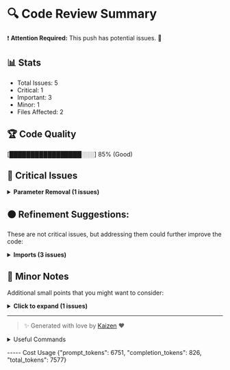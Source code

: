 # 🔍 Code Review Summary

❗ **Attention Required:** This push has potential issues. 🚨

## 📊 Stats
- Total Issues: 5
- Critical: 1
- Important: 3
- Minor: 1
- Files Affected: 2
## 🏆 Code Quality
[█████████████████░░░] 85% (Good)

## 🚨 Critical Issues

<details>
<summary><strong>Parameter Removal (1 issues)</strong></summary>

### 1. Removal of 'reeval_response' parameter may affect functionality.
📁 **File:** `kaizen/generator/pr_description.py:43`
⚖️ **Severity:** 9/10
🔍 **Description:** This parameter is used in multiple methods, and its removal could lead to unexpected behavior.
💡 **Solution:** Evaluate the necessity of this parameter and ensure that its removal does not break existing functionality.

**Current Code:**
```python
reeval_response: bool = False,
```

**Suggested Code:**
```python

```

</details>

## 🟠 Refinement Suggestions:
These are not critical issues, but addressing them could further improve the code:

<details>
<summary><strong>Imports (3 issues)</strong></summary>

### 1. Inconsistent import statements.
📁 **File:** `kaizen/generator/pr_description.py:8`
⚖️ **Severity:** 6/10
🔍 **Description:** Changing import paths can lead to confusion and potential import errors.
💡 **Solution:** Ensure that all import paths are updated consistently throughout the codebase.

**Current Code:**
```python
from kaizen.llms.prompts.code_review_prompts import (
```

**Suggested Code:**
```python
from kaizen.llms.prompts.pr_desc_prompts import (
```

### 2. Lack of error handling for potential exceptions.
📁 **File:** `kaizen/generator/pr_description.py:51`
⚖️ **Severity:** 7/10
🔍 **Description:** The absence of error handling can cause the application to crash unexpectedly.
💡 **Solution:** Implement try-except blocks where appropriate to handle potential exceptions gracefully.

**Current Code:**
```python
raise Exception("Both diff_text and pull_request_files are empty!")
```

**Suggested Code:**
```python
raise ValueError("Both diff_text and pull_request_files are empty!")
```

### 3. Changes to function calls may alter expected behavior.
📁 **File:** `kaizen/generator/pr_description.py:83`
⚖️ **Severity:** 8/10
🔍 **Description:** Switching from 'chat_completion_with_json' to 'chat_completion' may change the output format.
💡 **Solution:** Review the expected output of the new function and ensure compatibility with existing code.

**Current Code:**
```python
resp, usage = self.provider.chat_completion_with_json(prompt, user=user)
```

**Suggested Code:**
```python
resp, usage = self.provider.chat_completion(prompt, user=user)
```

</details>

## 📝 Minor Notes
Additional small points that you might want to consider:

<details>
<summary><strong>Click to expand (1 issues)</strong></summary>

<details>
<summary><strong>Documentation (1 issues)</strong></summary>

### 1. Missing documentation for new prompts.
📁 **File:** `kaizen/llms/prompts/pr_desc_prompts.py:1`
⚖️ **Severity:** 5/10
🔍 **Description:** Lack of documentation can make it harder for other developers to understand the purpose of new prompts.
💡 **Solution:** Add docstrings or comments explaining the purpose of each new prompt.

**Current Code:**
```python

```

**Suggested Code:**
```python
# This prompt is used to generate a PR description based on the provided details.
```

</details>

</details>

---

> ✨ Generated with love by [Kaizen](https://cloudcode.ai) ❤️

<details>
<summary>Useful Commands</summary>

- **Feedback:** Reply with `!feedback [your message]`
- **Ask PR:** Reply with `!ask-pr [your question]`
- **Review:** Reply with `!review`
- **Explain:** Reply with `!explain [issue number]` for more details on a specific issue
- **Ignore:** Reply with `!ignore [issue number]` to mark an issue as false positive
- **Update Tests:** Reply with `!unittest` to create a PR with test changes
</details>


----- Cost Usage 
{"prompt_tokens": 6751, "completion_tokens": 826, "total_tokens": 7577}